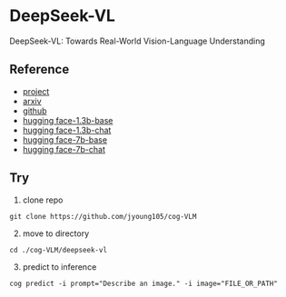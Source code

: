 # DeepSeek-VL

DeepSeek-VL: Towards Real-World Vision-Language Understanding

## Reference

- [project](https://www.deepseek.com/)
- [arxiv](https://arxiv.org/abs/2403.05525)
- [github](https://github.com/deepseek-ai/DeepSeek-VL)
- [hugging face-1.3b-base](https://huggingface.co/deepseek-ai/deepseek-vl-1.3b-base)
- [hugging face-1.3b-chat](https://huggingface.co/deepseek-ai/deepseek-vl-1.3b-chat)
- [hugging face-7b-base](https://huggingface.co/deepseek-ai/deepseek-vl-7b-base)
- [hugging face-7b-chat](https://huggingface.co/deepseek-ai/deepseek-vl-7b-chat)

## Try

1. clone repo
```
git clone https://github.com/jyoung105/cog-VLM
```

2. move to directory
```
cd ./cog-VLM/deepseek-vl
```

<!-- 3. download weights before deployment
```
cog run script/download-weights
``` -->

3. predict to inference
```
cog predict -i prompt="Describe an image." -i image="FILE_OR_PATH"
```
